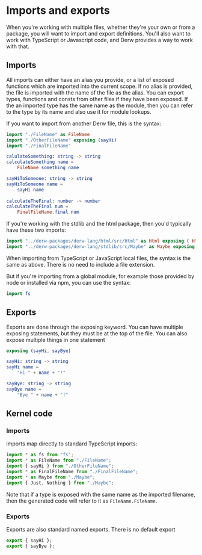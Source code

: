 # Imports and exports

When you're working with multiple files, whether they're your own or from a package, you will want to import and export definitions. You'll also want to work with TypeScript or Javascript code, and Derw provides a way to work with that.

## Imports

All imports can either have an alias you provide, or a list of exposed functions which are imported into the current scope. If no alias is provided, the file is imported with the name of the file as the alias. You can export types, functions and consts from other files if they have been exposed. If the an imported type has the same name as the module, then you can refer to the type by its name and also use it for module lookups.

If you want to import from another Derw file, this is the syntax:

```elm
import "./FileName" as FileName
import "./OtherFileName" exposing (sayHi)
import "./FinalFileName"

calulateSomething: string -> string
calculateSomething name =
    FileName.something name

sayHiToSomeone: string -> string
sayHiToSomeone name =
    sayHi name
    
calculateTheFinal: number -> number
calculateTheFinal num =
    FinalFileName.final num
```

If you're working with the stdlib and the html package, then you'd typically have these two imports:

```elm
import "../derw-packages/derw-lang/html/src/Html" as Html exposing ( HtmlNode, RunningProgram, div, text, program, attribute, class_ )
import "../derw-packages/derw-lang/stdlib/src/Maybe" as Maybe exposing ( Maybe, Just, Nothing )
```

When importing from TypeScript or JavaScript local files, the syntax is the same as above. There is no need to include a file extension.

But if you're importing from a global module, for example those provided by node or installed via npm, you can use the syntax:

```elm
import fs
```

## Exports

Exports are done through the exposing keyword. You can have multiple exposing statements, but they must be at the top of the file. You can also expose multiple things in one statement

```elm
exposing (sayHi, sayBye)

sayHi: string -> string
sayHi name =
    "Hi " + name + "!"

sayBye: string -> string
sayBye name =
    "Bye " + name + "!"
```

## Kernel code

### Imports

imports map directly to standard TypeScript imports:

```typescript
import * as fs from "fs";
import * as FileName from "./FileName";
import { sayHi } from "./OtherFileName";
import * as FinalFileName from "./FinalFileName";
import * as Maybe from "./Maybe";
import { Just, Nothing } from "./Maybe";
```

Note that if a type is exposed with the same name as the imported filename, then the generated code will refer to it as `FileName.FileName`.

### Exports

Exports are also standard named exports. There is no default export

```typescript
export { sayHi };
export { sayBye };
```
